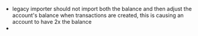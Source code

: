 - legacy importer should not import both the balance and then adjust the account's balance when transactions are created, this is causing an account to have 2x the balance
- 